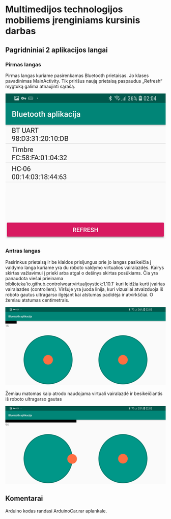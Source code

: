 # Multimedijos technologijos mobiliems įrenginiams kursinis darbas

## Pagridniniai 2 aplikacijos langai

### Pirmas langas
Pirmas langas kuriame pasirenkamas Bluetooth prietaisas. Jo klases pavadinimas MainActivity. Tik pririšus naują prietaisą paspaudus „Refresh“ mygtuką galima atnaujinti sąrašą.
 
![Alt text](/misc/0.jpg?raw=true  "Pasirinkimo langas")
 ### Antras langas
Pasirinkus prietaisą ir be klaidos prisijungus prie jo langas pasikeičia į valdymo langa kuriame yra du roboto valdymo virtualios vairalazdės.
Kairys skirtas važiavimui į prieki arba atgal o dešinys skirtas posūkiams.
Čia yra panaudota viešai prieinama biblioteka'io.github.controlwear:virtualjoystick:1.10.1' kuri leidžia kurti įvairias vairalazdes (controllers). Viršuje yra juoda linija, kuri vizualiai atvaizduoja iš roboto gautus ultragarso ilgėjant kai atstumas padidėja ir atvirkščiai. O žemiau atstumas centimetrais.

 ![Alt text ](/misc/1.jpg?raw=true "Roboto valdymo fragmentas")

Žemiau matomas kaip atrodo naudojama virtuali vairalazdė ir besikeičiantis iš roboto ultragarso gautas 
 
  ![Alt text ](/misc/2.jpg?raw=true  "Roboto valdymo fragmentas")

## Komentarai
Arduino kodas randasi ArduinoCar.rar aplankale.

